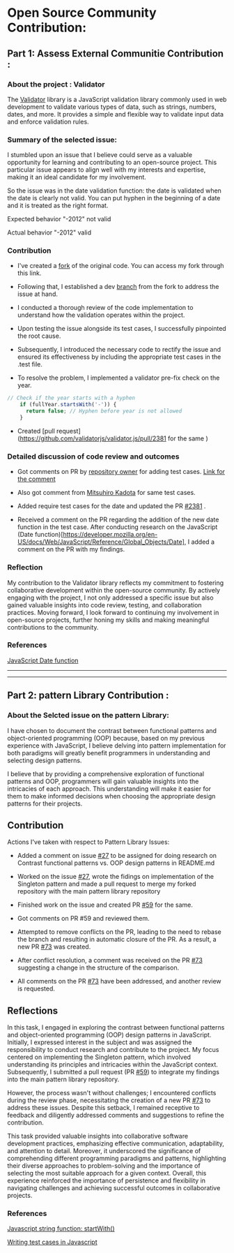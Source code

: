 # Open Source Community Contribution: 

## Part 1:  Assess External Communitie Contribution :  

### About the project :  Validator



The [Validator](https://github.com/validatorjs/validator.js) library is a JavaScript validation library commonly used in web development to validate various types of data, such as strings, numbers, dates, and more. It provides a simple and flexible way to validate input data and enforce validation rules.



 ### Summary of the selected issue:


I stumbled upon an issue that I believe could serve as a valuable opportunity for learning and contributing to an open-source project. This particular issue appears to align well with my interests and expertise, making it an ideal candidate for my involvement.

So the issue was in the date validation function: the date is validated when the date is clearly not valid. You can put hyphen in the beginning of a date and it is treated as the right format.


Expected behavior
"-2012" not valid

Actual behavior
"-2012" valid




### Contribution

* I've created a [fork](https://github.com/Sumit-tech-joshi/validator.js) of the original code. You can access my fork through this link.

* Following that, I established a dev [branch](https://github.com/Sumit-tech-joshi/validator.js/tree/dev-date-issue) from the fork to address the issue at hand.

* I conducted a thorough review of the code implementation to understand how the validation operates within the project.

* Upon testing the issue alongside its test cases, I successfully pinpointed the root cause.

* Subsequently, I introduced the necessary code to rectify the issue and ensured its effectiveness by including the appropriate test cases in the .test file.

* To resolve the problem, I implemented a validator pre-fix check on the year.

```javascript
// Check if the year starts with a hyphen
    if (fullYear.startsWith('-')) {
      return false; // Hyphen before year is not allowed
    }
``` 
* Created [pull request](https://github.com/validatorjs/validator.js/pull/2381 for the same
)  

### Detailed discussion of code review and outcomes

* Got comments on PR by [repository owner](https://github.com/WikiRik) for adding test cases. [Link for the comment](https://github.com/validatorjs/validator.js/pull/2381#pullrequestreview-1956457214)

* Also got comment from [Mitsuhiro Kadota](https://github.com/michiwo1) for same test cases.

* Added require test cases for the date and updated the PR [#2381](https://github.com/validatorjs/validator.js/pull/2381)
.

* Received a comment on the PR regarding the addition of the new date function in the test case. After conducting research on the JavaScript (Date function)[https://developer.mozilla.org/en-US/docs/Web/JavaScript/Reference/Global_Objects/Date], I added a comment on the PR with my findings.



### Reflection

My contribution to the Validator library reflects my commitment to fostering collaborative development within the open-source community. By actively engaging with the project, I not only addressed a specific issue but also gained valuable insights into code review, testing, and collaboration practices. Moving forward, I look forward to continuing my involvement in open-source projects, further honing my skills and making meaningful contributions to the community.


### References

[JavaScript Date function](https://developer.mozilla.org/en-US/docs/Web/JavaScript/Reference/Global_Objects/Date)


---
---

## Part 2:  pattern Library Contribution :  

### About the Selcted issue on the pattern Library:

I have chosen to document the contrast between functional patterns and object-oriented programming (OOP) because, based on my previous experience with JavaScript, I believe delving into pattern implementation for both paradigms will greatly benefit programmers in understanding and selecting design patterns.

I believe that by providing a comprehensive exploration of functional patterns and OOP, programmers will gain valuable insights into the intricacies of each approach. This understanding will make it easier for them to make informed decisions when choosing the appropriate design patterns for their projects.

## Contribution

Actions I've taken with respect to Pattern Library Issues:

* Added a comment on issue [#27](https://github.com/nic-dgl104-winter-2024/pattern-library/issues/27) to be assigned for doing research on Contrast functional patterns vs. OOP design patterns in README.md

* Worked on the issue [#27](https://github.com/nic-dgl104-winter-2024/pattern-library/issues/27), wrote the fidings on implementation of the Singleton pattern and made a pull request to merge my forked repository with the main pattern library repository

* Finished work on the issue and created PR [#59](https://github.com/nic-dgl104-winter-2024/pattern-library/pull/59) for the same.

* Got comments on PR #59 and reviewed them.

* Attempted to remove conflicts on the PR, leading to the need to rebase the branch and resulting in automatic closure of the PR. As a result, a new PR [#73](https://github.com/nic-dgl104-winter-2024/pattern-library/pull/73) was created.

* After conflict resolution, a comment was received on the PR [#73](https://github.com/nic-dgl104-winter-2024/pattern-library/pull/73) suggesting a change in the structure of the comparison.

* All comments on the PR [#73](https://github.com/nic-dgl104-winter-2024/pattern-library/pull/73) have been addressed, and another review is requested.



## Reflections

In this task, I engaged in exploring the contrast between functional patterns and object-oriented programming (OOP) design patterns in JavaScript. Initially, I expressed interest in the subject and was assigned the responsibility to conduct research and contribute to the project. My focus centered on implementing the Singleton pattern, which involved understanding its principles and intricacies within the JavaScript context. Subsequently, I submitted a pull request (PR [#59](https://github.com/nic-dgl104-winter-2024/pattern-library/pull/59)) to integrate my findings into the main pattern library repository.

However, the process wasn't without challenges; I encountered conflicts during the review phase, necessitating the creation of a new PR [#73](https://github.com/nic-dgl104-winter-2024/pattern-library/pull/73) to address these issues. Despite this setback, I remained receptive to feedback and diligently addressed comments and suggestions to refine the contribution.

This task provided valuable insights into collaborative software development practices, emphasizing effective communication, adaptability, and attention to detail. Moreover, it underscored the significance of comprehending different programming paradigms and patterns, highlighting their diverse approaches to problem-solving and the importance of selecting the most suitable approach for a given context. Overall, this experience reinforced the importance of persistence and flexibility in navigating challenges and achieving successful outcomes in collaborative projects.

### References

[Javascript string function: startWith()](https://www.w3schools.com/jsref/jsref_startswith.asp#:~:text=The%20startsWith()%20method%20returns,()%20method%20is%20case%20sensitive.)

[Writing test cases in Javascript](https://www.lambdatest.com/learning-hub/javascript-unit-testing) 